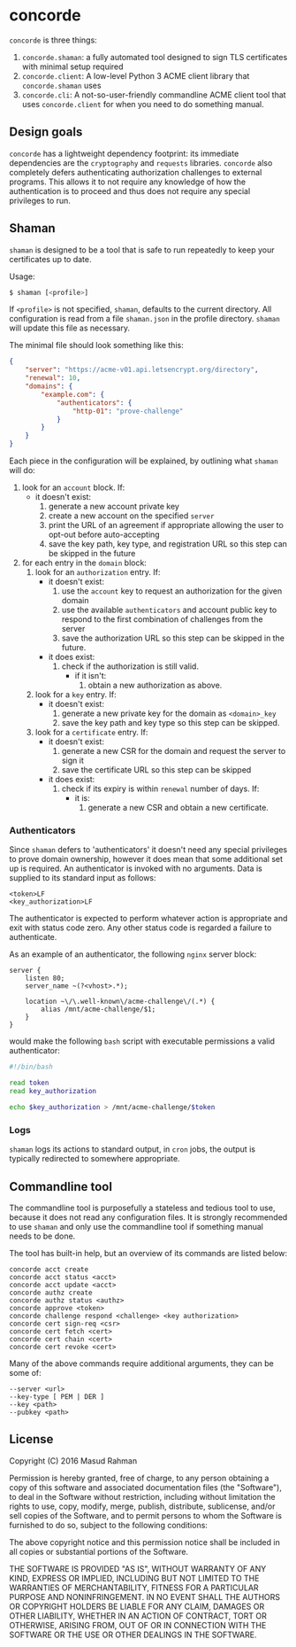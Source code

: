 # concorde

`concorde` is three things:

1. `concorde.shaman`: a fully automated tool designed to sign TLS certificates
   with minimal setup required
2. `concorde.client`: A low-level Python 3 ACME client library that
   `concorde.shaman` uses
3. `concorde.cli`: A not-so-user-friendly commandline ACME client tool that
   uses `concorde.client` for when you need to do something manual.

## Design goals

`concorde` has a lightweight dependency footprint: its immediate dependencies
are the `cryptography` and `requests` libraries.  `concorde` also completely
defers authenticating authorization challenges to external programs.  This
allows it to not require any knowledge of how the authentication is to proceed
and thus does not require any special privileges to run.

## Shaman

`shaman` is designed to be a tool that is safe to run repeatedly to keep your
certificates up to date.

Usage:

```sh
$ shaman [<profile>]
```

If `<profile>` is not specified, `shaman`, defaults to the current directory.
All configuration is read from a file `shaman.json` in the profile directory.
`shaman` will update this file as necessary.

The minimal file should look something like this:

```json
{
    "server": "https://acme-v01.api.letsencrypt.org/directory",
    "renewal": 10,
    "domains": {
        "example.com": {
            "authenticators": {
                "http-01": "prove-challenge"
            }
        }
    }
}
```

Each piece in the configuration will be explained, by outlining what `shaman`
will do:

1. look for an `account` block.  If:
    * it doesn't exist:
        1. generate a new account private key
        2. create a new account on the specified `server`
        3. print the URL of an agreement if appropriate allowing the user to
           opt-out before auto-accepting
        4. save the key path, key type, and registration URL so this step can be
           skipped in the future
2. for each entry in the `domain` block:
    1. look for an `authorization` entry.  If:
        * it doesn't exist:
            1. use the `account` key to request an authorization for the given
               domain
            2. use the available `authenticators` and account public key to
               respond to the first combination of challenges from the server
            3. save the authorization URL so this step can be skipped in the
               future.
        * it does exist:
            1.  check if the authorization is still valid.
                * if it isn't:
                    1. obtain a new authorization as above.
    2. look for a `key` entry.  If:
        * it doesn't exist:
            1. generate a new private key for the domain as `<domain>_key`
            2. save the key path and key type so this step can be skipped.
    3. look for a `certificate` entry.  If:
        * it doesn't exist:
            1. generate a new CSR for the domain and request the server to sign
               it
            2. save the certificate URL so this step can be skipped
        * it does exist:
            1. check if its expiry is within `renewal` number of days.  If:
                * it is:
                    1. generate a new CSR and obtain a new certificate.

### Authenticators

Since `shaman` defers to 'authenticators' it doesn't need any special
privileges to prove domain ownership, however it does mean that some additional
set up is required.  An authenticator is invoked with no arguments.  Data is
supplied to its standard input as follows:

```
<token>LF
<key_authorization>LF
```

The authenticator is expected to perform whatever action is appropriate and
exit with status code zero.  Any other status code is regarded a failure to
authenticate.

As an example of an authenticator, the following `nginx` server block:

```
server {
    listen 80;
    server_name ~(?<vhost>.*);

    location ~\/\.well-known\/acme-challenge\/(.*) {
        alias /mnt/acme-challenge/$1;
    }
}
```

would make the following `bash` script with executable permissions a valid
authenticator:

```bash
#!/bin/bash

read token
read key_authorization

echo $key_authorization > /mnt/acme-challenge/$token
```

### Logs

`shaman` logs its actions to standard output, in `cron` jobs, the output is
typically redirected to somewhere appropriate.

## Commandline tool

The commandline tool is purposefully a stateless and tedious tool to use,
because it does not read any configuration files.  It is strongly recommended
to use `shaman` and only use the commandline tool if something manual needs to
be done.

The tool has built-in help, but an overview of its commands are listed below:

```
concorde acct create
concorde acct status <acct>
concorde acct update <acct>
concorde authz create
concorde authz status <authz>
concorde approve <token>
concorde challenge respond <challenge> <key authorization>
concorde cert sign-req <csr>
concorde cert fetch <cert>
concorde cert chain <cert>
concorde cert revoke <cert>
```

Many of the above commands require additional arguments, they can be some of:

```
--server <url>
--key-type [ PEM | DER ]
--key <path>
--pubkey <path>
```

## License

Copyright (C) 2016 Masud Rahman

Permission is hereby granted, free of charge, to any person obtaining a copy of
this software and associated documentation files (the "Software"), to deal in
the Software without restriction, including without limitation the rights to
use, copy, modify, merge, publish, distribute, sublicense, and/or sell copies
of the Software, and to permit persons to whom the Software is furnished to do
so, subject to the following conditions:

The above copyright notice and this permission notice shall be included in all
copies or substantial portions of the Software.

THE SOFTWARE IS PROVIDED "AS IS", WITHOUT WARRANTY OF ANY KIND, EXPRESS OR
IMPLIED, INCLUDING BUT NOT LIMITED TO THE WARRANTIES OF MERCHANTABILITY,
FITNESS FOR A PARTICULAR PURPOSE AND NONINFRINGEMENT. IN NO EVENT SHALL THE
AUTHORS OR COPYRIGHT HOLDERS BE LIABLE FOR ANY CLAIM, DAMAGES OR OTHER
LIABILITY, WHETHER IN AN ACTION OF CONTRACT, TORT OR OTHERWISE, ARISING FROM,
OUT OF OR IN CONNECTION WITH THE SOFTWARE OR THE USE OR OTHER DEALINGS IN THE
SOFTWARE.


